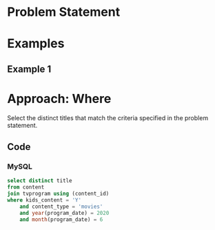 # Problem Statement

# Examples
## Example 1

# Approach: Where
Select the distinct titles that match the criteria specified in the problem statement.
## Code
### MySQL
```sql
select distinct title
from content
join tvprogram using (content_id)
where kids_content = 'Y' 
    and content_type = 'movies' 
    and year(program_date) = 2020 
    and month(program_date) = 6
```